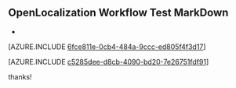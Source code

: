 ## OpenLocalization Workflow Test MarkDown
* 

[AZURE.INCLUDE [6fce811e-0cb4-484a-9ccc-ed805f4f3d17](calleeMd1.md)]



[AZURE.INCLUDE [c5285dee-d8cb-4090-bd20-7e26751fdf91](calleeMd2.md)]

 
thanks!